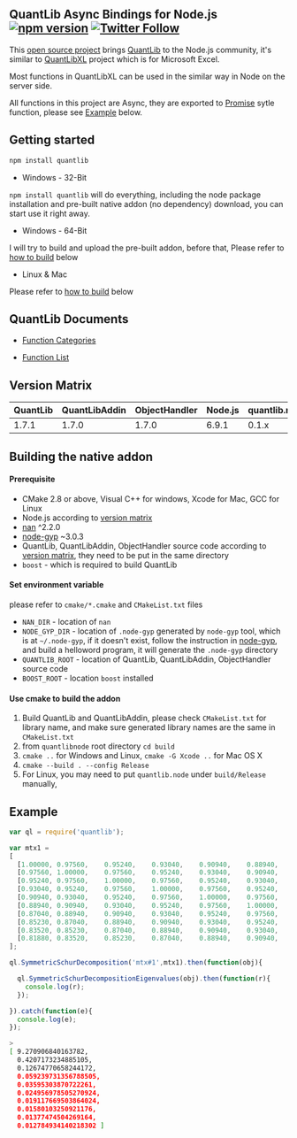 ## QuantLib Async Bindings for Node.js [![npm version](https://badge.fury.io/js/quantlib.svg)](http://badge.fury.io/js/quantlib) [![Twitter Follow](https://img.shields.io/twitter/follow/quantlibnode.svg?style=social&maxAge=3600)](https://twitter.com/quantlibnode)

This [open source project](https://github.com/quantlibnode/quantlibnode) brings [QuantLib](http://quantlib.org/) to the Node.js community, it's similar to [QuantLibXL](http://quantlib.org/quantlibxl/) project which is for Microsoft Excel.

Most functions in QuantLibXL can be used in the similar way in Node on the server side.

All functions in this project are Async, they are exported to [Promise](https://www.promisejs.org/) sytle function, please see [Example](#example) below.


## Getting started

```sh
npm install quantlib
```

* Windows - 32-Bit

`npm install quantlib` will do everything, including the node package installation and pre-built native addon (no dependency) download, you can start use it right away.

* Windows - 64-Bit

I will try to build and upload the pre-built addon, before that, Please refer to [how to build](#building-the-native-addon) below

* Linux & Mac

Please refer to [how to build](#building-the-native-addon) below


## QuantLib Documents

* [Function Categories](http://quantlib.org/quantlibxl/categories.html)

* [Function List](http://quantlib.org/quantlibxl/allfunctions.html)

## Version Matrix

| QuantLib | QuantLibAddin | ObjectHandler | Node.js | quantlib.node |
| -------- | ------------- | ------------- | ------- | ------------- |
|    1.7.1 |         1.7.0 |         1.7.0 |   6.9.1 |         0.1.x |

## Building the native addon

#### Prerequisite

* CMake 2.8 or above, Visual C++ for windows, Xcode for Mac, GCC for Linux
* Node.js according to [version matrix](#version-matrix)
* [nan](https://github.com/nodejs/nan) ^2.2.0
* [node-gyp](https://github.com/nodejs/node-gyp) ~3.0.3
* QuantLib, QuantLibAddin, ObjectHandler source code according to [version matrix](#version-matrix), they need to be put in the same directory
* `boost` - which is required to build QuantLib

#### Set environment variable

please refer to `cmake/*.cmake` and `CMakeList.txt` files

* `NAN_DIR` - location of `nan`
* `NODE_GYP_DIR` - location of `.node-gyp` generated by `node-gyp` tool, which is at `~/.node-gyp`, if it doesn't exist, follow the instruction in [node-gyp](https://github.com/nodejs/node-gyp), and build a helloword program, it will generate the `.node-gyp` directory
* `QUANTLIB_ROOT` - location of QuantLib, QuantLibAddin, ObjectHandler source code
* `BOOST_ROOT` - location `boost` installed

#### Use cmake to build the addon

1. Build QuantLib and QuantLibAddin, please check `CMakeList.txt` for library name, and make sure generated library names are the same in `CMakeList.txt`
2. from `quantlibnode` root directory `cd build`
3. `cmake ..` for Windows and Linux, `cmake -G Xcode ..` for Mac OS X
4. `cmake --build . --config Release`
5. For Linux, you may need to put `quantlib.node` under `build/Release` manually,

## Example

```js
var ql = require('quantlib');

var mtx1 =
[
  [1.00000,	0.97560,	0.95240,	0.93040,	0.90940,	0.88940,	0.87040,	0.85230,	0.83520,	0.81880],
  [0.97560,	1.00000,    0.97560,    0.95240,    0.93040,    0.90940,    0.88940,    0.87040,    0.85230,    0.83520],
  [0.95240,	0.97560,	1.00000,	0.97560,	0.95240,	0.93040,	0.90940,	0.88940,	0.87040,	0.85230],
  [0.93040,	0.95240,	0.97560,	1.00000,	0.97560,	0.95240,	0.93040,	0.90940,	0.88940,	0.87040],
  [0.90940,	0.93040,	0.95240,	0.97560,	1.00000,	0.97560,	0.95240,	0.93040,	0.90940,	0.88940],
  [0.88940,	0.90940,	0.93040,	0.95240,	0.97560,	1.00000,	0.97560,	0.95240,	0.93040,	0.90940],
  [0.87040,	0.88940,	0.90940,	0.93040,	0.95240,	0.97560,	1.00000,	0.97560,	0.95240,	0.93040],
  [0.85230,	0.87040,	0.88940,	0.90940,	0.93040,	0.95240,	0.97560,	1.00000,	0.97560,	0.95240],
  [0.83520,	0.85230,	0.87040,	0.88940,	0.90940,	0.93040,	0.95240,	0.97560,	1.00000,	0.97560],
  [0.81880,	0.83520,	0.85230,	0.87040,	0.88940,	0.90940,	0.93040,	0.95240,	0.97560,	1.00000]
];

ql.SymmetricSchurDecomposition('mtx#1',mtx1).then(function(obj){

  ql.SymmetricSchurDecompositionEigenvalues(obj).then(function(r){
    console.log(r);
  });

}).catch(function(e){
  console.log(e);
});

```

```sh
>
[ 9.270906840163782,
  0.4207173234885105,
  0.12674770658244172,
  0.059239731356788505,
  0.03595303870722261,
  0.024956978505270924,
  0.019117669503864024,
  0.01580103250921176,
  0.01377474504269164,
  0.012784934140218302 ]
```
